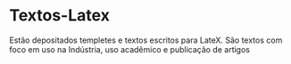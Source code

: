 # Textos-Latex
Estão depositados templetes e textos escritos para LateX.
São textos com foco em uso na Indústria, uso acadêmico e publicação de artigos
